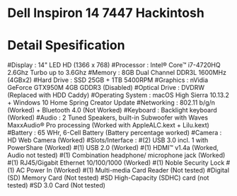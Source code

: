 # Dell Inspiron 14 7447 Hackintosh

# Detail Spesification

#Display : 14" LED HD (1366 x 768)
#Processor : Intel® Core™  i7-4720HQ 2.6Ghz Turbo up to 3.6Ghz
#Memory : 8GB Dual Channel DDR3L 1600MHz (4GBx2)
#Hard Drive : SSD 25GB + 1TB 5400RPM
#Graphics : nVidia GeForce GTX950M 4GB GDDR3 (Disabled)
#Optical Drive : DVDRW (Replaced with HDD Caddy)
#Operating System : macOS High Sierra 10.13.2 + Windows 10 Home Spring Creator Update
#Networking : 802.11 b/g/n (Worked) + Bluetooth 4.0 (Not Worked)
#Keyboard : Backlight keyboard (Worked)
#Audio : 2 Tuned Speakers, built-in Subwoofer with Waves MaxxAudio® Pro processing (Worked with AppleALC.kext + Lilu.kext)
#Battery : 65 WHr, 6-Cell Battery (Battery percentage worked)
#Camera : HD Web Camera (Worked)
#Slots/Interface : 
#(2) USB 3.0 incl. 1 with PowerShare (Worked)
#(1) USB 2.0 (Worked)
#(1) HDMI™ v1.4a (Worked, Audio not tested)
#(1) Combination headphone/ microphone jack (Worked)
#(1) RJ45/Gigabit Ethernet 10/100/1000 (Worked)
#(1) Noble Security Lock
#(1) AC Power In (Worked)
#(1) Multi-media Card Reader (Not tested)
           #Digital (SD) Memory Card (Not tested)
           #SD High-Capacity (SDHC) card (not tested)
           #SD 3.0 Card (Not tested)
